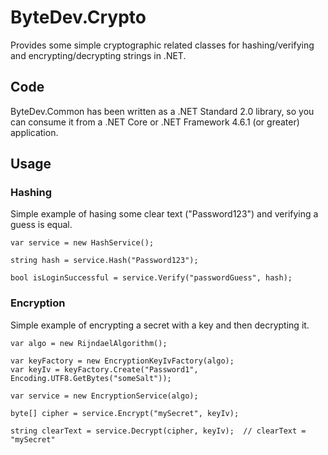 # ByteDev.Crypto

Provides some simple cryptographic related classes for hashing/verifying and encrypting/decrypting strings in .NET.

## Code

ByteDev.Common has been written as a .NET Standard 2.0 library, so you can consume it from a .NET Core or .NET Framework 4.6.1 (or greater) application.

## Usage

### Hashing

Simple example of hasing some clear text ("Password123") and verifying a guess is equal.

```
var service = new HashService();

string hash = service.Hash("Password123");

bool isLoginSuccessful = service.Verify("passwordGuess", hash);
```

### Encryption

Simple example of encrypting a secret with a key and then decrypting it.

```
var algo = new RijndaelAlgorithm();

var keyFactory = new EncryptionKeyIvFactory(algo);
var keyIv = keyFactory.Create("Password1", Encoding.UTF8.GetBytes("someSalt"));

var service = new EncryptionService(algo);

byte[] cipher = service.Encrypt("mySecret", keyIv);

string clearText = service.Decrypt(cipher, keyIv);	// clearText = "mySecret"
```
